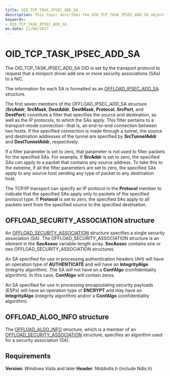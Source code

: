 ```yaml
---
title: OID_TCP_TASK_IPSEC_ADD_SA
description: This topic describes the OID_TCP_TASK_IPSEC_ADD_SA object identifier (OID).
keywords:
- OID_TCP_TASK_IPSEC_ADD_SA
ms.date: 11/06/2017
---
```


# OID_TCP_TASK_IPSEC_ADD_SA

The OID_TCP_TASK_IPSEC_ADD_SA OID is set by the transport protocol to request that a miniport driver add one or more security associations (SAs) to a NIC.

The information for each SA is formatted as an [OFFLOAD_IPSEC_ADD_SA](/windows-hardware/drivers/ddi/ntddndis/ns-ntddndis-_offload_ipsec_add_sa) structure.

The first seven members of the OFFLOAD_IPSEC_ADD_SA structure (**SrcAddr**, **SrcMask**, **DestAddr**, **DestMask**, **Protocol**, **SrcPort**, and **DestPort**) constitute a filter that specifies the source and destination, as well as the IP protocols, to which the SAs apply. This filter pertains to a transport-mode connection--that is, an end-to-end connection between two hosts. If the specified connection is made through a tunnel, the source and destination addresses of the tunnel are specified by **SrcTunnelAddr** and **DestTunnelAddr**, respectively.

If a filter parameter is set to zero, that parameter is not used to filter packets for the specified SAs. For example, if **SrcAddr** is set to zero, the specified SAs can apply to a packet that contains any source address. To take this to the extreme, if all the filter parameters are set to zero, the specified SAs apply to any source host sending any type of packet to any destination host.

The TCP/IP transport can specify an IP protocol in the **Protocol** member to indicate that the specified SAs apply only to packets of the specified protocol type. If **Protocol** is set to zero, the specified SAs apply to all packets sent from the specified source to the specified destination.

## OFFLOAD_SECURITY_ASSOCIATION structure

An [OFFLOAD_SECURITY_ASSOCIATION](/windows-hardware/drivers/ddi/ntddndis/ns-ntddndis-_offload_security_association) structure specifies a single security association (SA). The OFFLOAD_SECURITY_ASSOCIATION structure is an element in the **SecAssoc** variable-length array. **SecAssoc** contains one or two OFFLOAD_SECURITY_ASSOCIATION structures.

An SA specified for use in processing authentication headers (AH) will have an operation type of **AUTHENTICATE** and will have an **IntegrityAlgo** (integrity algorithm). The SA will not have an a **ConfAlgo** (confidentiality algorithm). In this case, **ConfAlgo** will contain zeros.

An SA specified for use in processing encapsulating security payloads (ESPs) will have an operation type of **ENCRYPT** and may have an **IntegrityAlgo** (integrity algorithm) and/or a **ConfAlgo** (confidentiality algorithm).

## OFFLOAD_ALGO_INFO structure

The [OFFLOAD_ALGO_INFO](/windows-hardware/drivers/ddi/ntddndis/ns-ntddndis-_offload_algo_info) structure, which is a member of an [OFFLOAD_SECURITY_ASSOCIATION](/windows-hardware/drivers/ddi/ntddndis/ns-ntddndis-_offload_security_association) structure, specifies an algorithm used for a security association (SA).

## Requirements

**Version**: Windows Vista and later
**Header**: Ntddndis.h (include Ndis.h)

